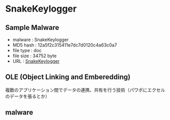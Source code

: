 # SnakeKeylogger
## Sample Malware
- malware : SnakeKeylogger
- MD5 hash : 12a5f2c315411e7dc7d0120c4a63c0a7
- file type : doc
- file size : 34752 byte
- URL : [SnakeKeylogger](https://bazaar.abuse.ch/sample/f35eac16ffd4ad6864764a6eea0b8108615aca7d0695f0a6d312a8c739ca4a99/)
## OLE (Object Linking and Emberedding) 
複数のアプリケーション間でデータの連携、共有を行う技術（パワポにエクセルのデータを張るとか）
## malware 

